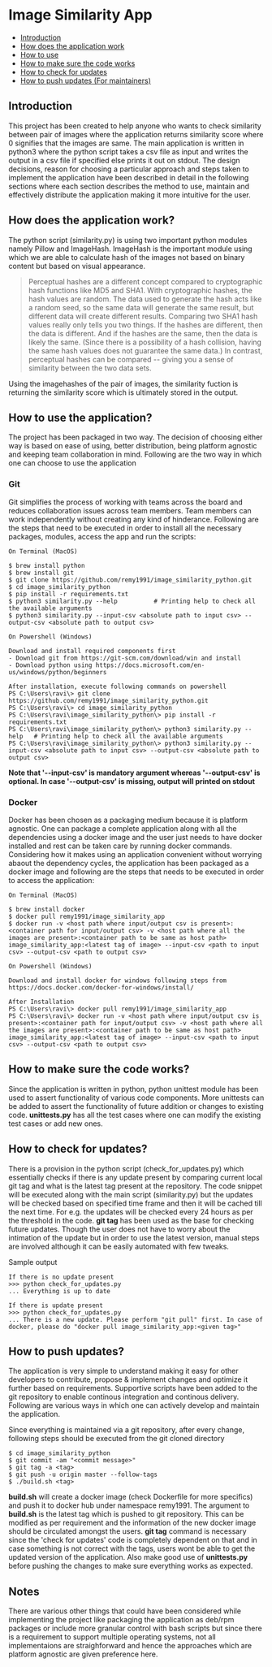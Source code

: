 # Image Similarity App

<!-- vim-markdown-toc GFM -->

* [Introduction](#introduction)
* [How does the application work](#how-does-the-application-work)
* [How to use](#how-to-use-the-application)
* [How to make sure the code works](#how-to-make-sure-the-code-works)
* [How to check for updates](#how-to-check-for-updates)
* [How to push updates (For maintainers)](#how-to-push-updates)

<!-- vim-markdown-toc -->

## Introduction

This project has been created to help anyone who wants to check similarity between pair of images where the application returns similarity score where 0 signifies that the images are same. The main application is written in python3 where the python script takes a csv file as input and writes the output in a csv file if specified else prints it out on stdout. The design decisions, reason for choosing a particular approach and steps taken to implement the application have been described in detail in the following sections where each section describes the method to use, maintain and effectively distribute the application making it more intuitive for the user. 

## How does the application work?

The python script (similarity.py) is using two important python modules namely Pillow and ImageHash. ImageHash is the important module using which we are able to calculate hash of the images not based on binary content but based on visual appearance. 
> Perceptual hashes are a different concept compared to cryptographic hash functions like MD5 and SHA1. With cryptographic hashes, the hash values are random. The data used to generate the hash acts like a random seed, so the same data will generate the same result, but different data will create different results. Comparing two SHA1 hash values really only tells you two things. If the hashes are different, then the data is different. And if the hashes are the same, then the data is likely the same. (Since there is a possibility of a hash collision, having the same hash values does not guarantee the same data.) In contrast, perceptual hashes can be compared -- giving you a sense of similarity between the two data sets.

Using the imagehashes of the pair of images, the similarity fuction is returning the similarity score which is ultimately stored in the output. 

## How to use the application?

The project has been packaged in two way. The decision of choosing either way is based on ease of using, better distribution, being platform agnostic and keeping team collaboration in mind. Following are the two way in which one can choose to use the application

### Git
Git simplifies the process of working with teams across the board and reduces collaboration issues across team members. Team members can work independently without creating any kind of hinderance. Following are the steps that need to be executed in order to install all the necessary packages, modules, access the app and run the scripts:

```
On Terminal (MacOS)

$ brew install python
$ brew install git
$ git clone https://github.com/remy1991/image_similarity_python.git
$ cd image_similarity_python
$ pip install -r requirements.txt
$ python3 similarity.py --help 			# Printing help to check all the available arguments
$ python3 similarity.py --input-csv <absolute path to input csv> --output-csv <absolute path to output csv>
```

```
On Powershell (Windows)

Download and install required components first
- Download git from https://git-scm.com/download/win and install
- Download python using https://docs.microsoft.com/en-us/windows/python/beginners

After installation, execute following commands on powershell
PS C:\Users\ravi\> git clone https://github.com/remy1991/image_similarity_python.git
PS C:\Users\ravi\> cd image_similarity_python
PS C:\Users\ravi\image_similarity_python\> pip install -r requirements.txt
PS C:\Users\ravi\image_similarity_python\> python3 similarity.py --help   # Printing help to check all the available arguments
PS C:\Users\ravi\image_similarity_python\> python3 similarity.py --input-csv <absolute path to input csv> --output-csv <absolute path to output csv>
```

**Note that '--input-csv' is mandatory argument whereas '--output-csv' is optional. In case '--output-csv' is missing, output will printed on stdout**

### Docker
Docker has been chosen as a packaging medium because it is platform agnostic. One can package a complete application along with all the dependencies using a docker image and the user just needs to have docker installed and rest can be taken care by running docker commands. Considering how it makes using an application convenient without worrying abaout the dependency cycles, the application has been packaged as a docker image and following are the steps that needs to be executed in order to access the application: 

```
On Terminal (MacOS)

$ brew install docker
$ docker pull remy1991/image_similarity_app
$ docker run -v <host path where input/output csv is present>:<container path for input/output csv> -v <host path where all the images are present>:<container path to be same as host path> image_similarity_app:<latest tag of image> --input-csv <path to input csv> --output-csv <path to output csv>
```

```
On Powershell (Windows)

Download and install docker for windows following steps from https://docs.docker.com/docker-for-windows/install/

After Installation
PS C:\Users\ravi\> docker pull remy1991/image_similarity_app
PS C:\Users\ravi\> docker run -v <host path where input/output csv is present>:<container path for input/output csv> -v <host path where all the images are present>:<container path to be same as host path> image_similarity_app:<latest tag of image> --input-csv <path to input csv> --output-csv <path to output csv>
```

## How to make sure the code works?

Since the application is written in python, python unittest module has been used to assert functionality of various code components. More unittests can be added to assert the functionality of future addition or changes to existing code. **unittests.py** has all the test cases where one can modify the existing test cases or add new ones. 

## How to check for updates?

There is a provision in the python script (check\_for\_updates.py) which essentially checks if there is any update present by comparing current local git tag and what is the latest tag present at the repository. The code snippet will be executed along with the main script (similarity.py) but the updates will be checked based on specified time frame and then it will be cached till the next time. For e.g. the updates will be checked every 24 hours as per the threshold in the code. **git tag** has been used as the base for checking future updates. Though the user does not have to worry about the intimation of the update but in order to use the latest version, manual steps are involved although it can be easily automated with few tweaks.

Sample output

```
If there is no update present
>>> python check_for_updates.py
... Everything is up to date

If there is update present
>>> python check_for_updates.py
... There is a new update. Please perform "git pull" first. In case of docker, please do "docker pull image_similarity_app:<given tag>"
```

## How to push updates?

The application is very simple to understand making it easy for other developers to contribute, propose & implement changes and optimize it further based on requirements. Supportive scripts have been added to the git repository to enable continous integration and continous delivery. Following are various ways in which one can actively develop and maintain the application.  

Since everything is maintained via a git repository, after every change, following steps should be executed from the git cloned directory

```
$ cd image_similarity_python
$ git commit -am "<commit message>"
$ git tag -a <tag>
$ git push -u origin master --follow-tags
$ ./build.sh <tag>
```
**build.sh** will create a docker image (check Dockerfile for more specifics) and push it to docker hub under namespace remy1991. The argument to **build.sh** is the latest tag which is pushed to git repository. This can be modified as per requirement and the information of the new docker image should be circulated amongst the users. **git tag** command is necessary since the 'check for updates' code is completely dependent on that and in case something is not correct with the tags, users wont be able to get the updated version of the application. Also make good use of **unittests.py** before pushing the changes to make sure everything works as expected. 


## Notes

There are various other things that could have been considered while implementing the project like packaging the application as deb/rpm packages or include more granular control with bash scripts but since there is a requirement to support multiple operating systems, not all implementaions are straighforward and hence the approaches which are platform agnostic are given preference here. 
